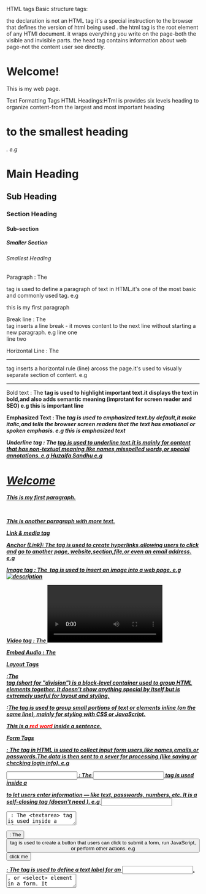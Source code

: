 HTML tags
Basic structure tags:

<!DOCTYPE html>  the declaration is not an HTML tag it's a special instruction to the browser that defines the version of html being used .

<html> the html tag is the root element of any HTMl document. it wraps everything you write on the page-both  the visible and invisible parts.

<head> the head tag contains information about web page-not the content user see directly.

<title>  the title tag sets the title of the web page that show up 

<body> the body tag holds everthing you see on a web page-like text,images,buttons,links,and more.
</body>
e.g
<!DOCTYPE html>
<html lang="en">
<head>
   <meta charset="UTF"-8>
  <title>My Web Page</title>
  <link rel="stylesheet" href="style.css">
</head>
<body>
  <h1>Welcome!</h1>
  <p>This is my web page.</p>
</body>
</html>

Text Formatting Tags
HTML Headings:HTml is provides six levels heading to organize content-from the largest and most important heading <h1> to the smallest heading <h6>.
e.g
<h1>Main Heading</h1>
<h2>Sub Heading</h2>
<h3>Section Heading</h3>
<h4>Sub-section</h4>
<h5>Smaller Section</h5>
<h6>Smallest Heading</h6>

Paragraph : The <p> tag is used to define a paragraph of text in HTML.it's one of the most basic and commonly used tag.
e.g <p>this is my first paragraph</p>

Break line : The <br> tag inserts a line break - it moves content to the next line without starting a new paragraph.
e.g line one <br> line two

Horizontal Line : The <hr> tag inserts a horizontal rule (line) arcoss the page.it's used to visually separate section of content.
e.g <hr>

Bold text : The <strong> tag is used to highlight important text.it displays the text in bold,and also adds semantic meaning (improtant for screen reader and SEO)
e.g <b>this is important line </b>

Emphasized Text : The <em> tag is used to emphasized text.by default,it make italic,and tells the browser screen readers that the text has emotional or spoken emphasis.
e.g <em> this is emphasized text </em>

Underline tag : The <u> tag is used to underline text.it is mainly for content that has non-textual meaning,like names,misspelled words,or special annotations.
e.g <u>Huzaifa Sandhu</u>
e.g
<!DOCTYPE html>
<html>
<head>
  <title>Paragraph Example</title>
</head>
<body>
  <h1><u>Welcome</u></h1>
    <p><em>This is my first paragraph.</em></p>
    <br>
  <p><b>This is another paragraph with more text.</b></p>

</body>
</html>

Link & media tag

Anchor (Link): The <a> tag is used to create hyperlinks,allowing users to click and go to another page, website,section,file,or even an email address.
e.g <a href="https://www.google.com">

Image tag : The <img> tag is used to insert an image into a web page.
e.g 	<img src="image.jpg" alt="description">

Video tag : The <video> tag is used to embed video files into a web page.it allow to users to play,pause,and control video playback directly in the browser.
 e.g <video src="video.mp4" controls></video>   

Embed Audio : The <audio> tag lets you add sound or music to your web page. Users can play, pause, and control the audio directly from the browser.
e.g <audio src="audio.mp3" controls></audio>

Layout Tags 
<div>:The <div> tag (short for "division") is a block-level container used to group HTML elements together. It doesn’t show anything special by itself but is extremely useful for layout and styling.

<span> :The <span> tag is used to group small portions of text or elements inline (on the same line), mainly for styling with CSS or JavaScript.

<!DOCTYPE html>
<html>
<head>
  <title>Span Example</title>
</head>
<body>
<div>
  <p>This is a <span style="color: red;">red word</span> inside a sentence.</p>
</div>
</body>
</html>


 Form Tags

<form> : The <form> tag in HTML is used to collect input form users,like names,emails,or passwords.The data is then sent to a sever for processing (like saving or checking login info).
e.g <form action="submit_page" method="post">
  <!-- form fields go here -->
</form>

<input> : The <input> tag is used inside a <form> to let users enter information — like text, passwords, numbers, etc. It is a self-closing tag (doesn't need </input>).
e.g <input type="text" name="username">

<textarea> : The <textarea> tag is used inside a <form> to let users type multiple lines of text — like writing messages, comments, feedback, or notes.
e.g <textarea name="message" rows="4" cols="40"></textarea>

<button> : The <button> tag is used to create a button that users can click to submit a form, run JavaScript, or perform other actions.
e.g <button>click me</button>

<label> : The <label> tag is used to define a text label for an <input>, <textarea>, or <select> element in a form. It improves accessibility and usability, especially for screen readers and keyboard navigation.
e.g <label for="input_id">Label Text</label>
<input type="text" id="input_id">

<select> : The <select> tag is used to create a dropdown list that allows users to choose one (or more) options from a list.
It works together with the <option> tag to define each item in the list.
e.g <select name="fruit">
  <option value="apple">Apple</option>
  <option value="banana">Banana</option>
  <option value="mango">Mango</option>
</select>





 table Tags : The <table> tag is used to create a table for displaying data in rows and columns.
   e.g  <table border="1">
  <tr>
    <th>Name</th>
    <th>Age</th>
  </tr>
  <tr>
    <td>huzaifa</td>
    <td>18</td>
  </tr>
  <tr>
    <td>usman</td>
    <td>18</td>
  </tr>
</table>



list tags

 Ordered List : The <ol> tag is used to create an ordered list, where items are automatically numbered (1, 2, 3…).
 e.g <ol>
  <li>Wake up</li>
  <li>Brush teeth</li>
  <li>Eat breakfast</li>
</ol>

Unordered List : The <ul> tag creates an unordered list in HTML, where items are shown with bullets instead of numbers.
e.g <ul>
  <li>Milk</li>
  <li>Eggs</li>
  <li>Bread</li>
</ul>


List Item : The <li> tag stands for List Item. It is used inside <ul> (unordered list) or <ol> (ordered list) to define individual list items.
e.g <ul>
  <li>Apple</li>
  <li>Banana</li>
  <li>Mango</li>
</ul>
